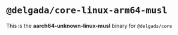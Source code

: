 # `@delgada/core-linux-arm64-musl`

This is the **aarch64-unknown-linux-musl** binary for `@delgada/core`
